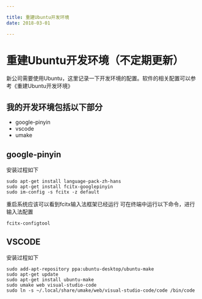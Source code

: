 ```yaml
---

title: 重建Ubuntu开发环境
date: 2018-03-01

---
```



# 重建Ubuntu开发环境（不定期更新）

新公司需要使用Ubuntu，这里记录一下开发环境的配置。软件的相关配置可以参考《重建Ubuntu开发环境》

## 我的开发环境包括以下部分

* google-pinyin
* vscode
* umake

## google-pinyin

安装过程如下
```
sudo apt-get install language-pack-zh-hans  
sudo apt-get install fcitx-googlepinyin
sudo im-config -s fcitx -z default
```
重启系统应该可以看到fcitx输入法框架已经运行
可在终端中运行以下命令，进行输入法配置
```
fcitx-configtool
```

## VSCODE

安装过程如下
```
sudo add-apt-repository ppa:ubuntu-desktop/ubuntu-make
sudo apt-get update
sudo apt-get install ubuntu-make
sudo umake web visual-studio-code
sudo ln -s ~/.local/share/umake/web/visual-studio-code/code /bin/code
```